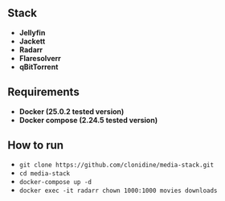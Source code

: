 ## Stack
- **Jellyfin**
- **Jackett**
- **Radarr**
- **Flaresolverr**
- **qBitTorrent**

## Requirements
- **Docker (25.0.2 tested version)**
- **Docker compose (2.24.5 tested version)**

## How to run
- `git clone https://github.com/clonidine/media-stack.git`
- `cd media-stack`
- `docker-compose up -d`
- `docker exec -it radarr chown 1000:1000 movies downloads`